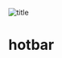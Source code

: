![title](https://user-images.githubusercontent.com/86705400/147933809-0a95246f-53e7-40ef-a470-7082ec69000e.png)


# hotbar
